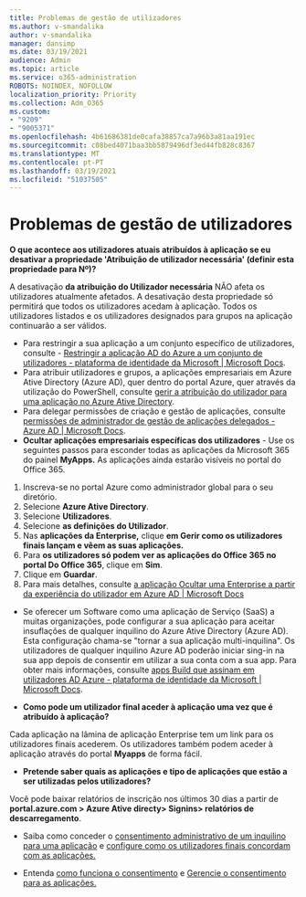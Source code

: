 ```yaml
---
title: Problemas de gestão de utilizadores
ms.author: v-smandalika
author: v-smandalika
manager: dansimp
ms.date: 03/19/2021
audience: Admin
ms.topic: article
ms.service: o365-administration
ROBOTS: NOINDEX, NOFOLLOW
localization_priority: Priority
ms.collection: Adm_O365
ms.custom:
- "9209"
- "9005371"
ms.openlocfilehash: 4b61686381de0cafa38857ca7a96b3a81aa191ec
ms.sourcegitcommit: c08bed4071baa3bb5879496df3ed44fb828c8367
ms.translationtype: MT
ms.contentlocale: pt-PT
ms.lasthandoff: 03/19/2021
ms.locfileid: "51037505"
---
```

# <a name="user-management-issues"></a>Problemas de gestão de utilizadores

**O que acontece aos utilizadores atuais atribuídos à aplicação se eu desativar a propriedade 'Atribuição de utilizador necessária' (definir esta propriedade para Nº)?**

A desativação **da atribuição do Utilizador necessária** NÃO afeta os utilizadores atualmente afetados. A desativação desta propriedade só permitirá que todos os utilizadores acedam à aplicação. Todos os utilizadores listados e os utilizadores designados para grupos na aplicação continuarão a ser válidos.

- Para restringir a sua aplicação a um conjunto específico de utilizadores, consulte - [Restringir a aplicação AD do Azure a um conjunto de utilizadores - plataforma de identidade da Microsoft | Microsoft Docs](https://docs.microsoft.com/azure/active-directory/develop/howto-restrict-your-app-to-a-set-of-users#:~:text=Select%20the%20application%20you%20want%2cand%20set%20it%20to%20Yes.).
- Para atribuir utilizadores e grupos, a aplicações empresariais em Azure Ative Directory (Azure AD), quer dentro do portal Azure, quer através da utilização do PowerShell, consulte [gerir a atribuição do utilizador para uma aplicação no Azure Ative Directory](https://docs.microsoft.com/azure/active-directory/manage-apps/assign-user-or-group-access-portal).
- Para delegar permissões de criação e gestão de aplicações, consulte [permissões de administrador de gestão de aplicações delegados - Azure AD | Microsoft Docs](https://docs.microsoft.com/azure/active-directory/roles/delegate-app-roles).
- **Ocultar aplicações empresariais específicas dos utilizadores** - Use os seguintes passos para esconder todas as aplicações da Microsoft 365 do painel **MyApps.** As aplicações ainda estarão visíveis no portal do Office 365.

 1. Inscreva-se no portal Azure como administrador global para o seu diretório. 
 2. Selecione **Azure Ative Directory**. 
 3. Selecione **Utilizadores**. 
 4. Selecione **as definições do Utilizador**. 
 5. Nas **aplicações da Enterprise,** clique **em Gerir como os utilizadores finais lançam e vêem as suas aplicações.** 
 6. Para **os utilizadores só podem ver as aplicações do Office 365 no portal Do Office 365**, clique em **Sim**. 
 7. Clique em **Guardar**. 
 8. Para mais detalhes, consulte [a aplicação Ocultar uma Enterprise a partir da experiência do utilizador em Azure AD | Microsoft Docs](https://docs.microsoft.com/azure/active-directory/manage-apps/hide-application-from-user-portal#:~:text=%20Hide%20an%20application%20from%20the%20end%20user,6%20Click%20Properties.%207%20Click%20Save.%20See%20More.)

- Se oferecer um Software como uma aplicação de Serviço (SaaS) a muitas organizações, pode configurar a sua aplicação para aceitar insuflações de qualquer inquilino do Azure Ative Directory (Azure AD). Esta configuração chama-se "tornar a sua aplicação multi-inquilina". Os utilizadores de qualquer inquilino Azure AD poderão iniciar sing-in na sua app depois de consentir em utilizar a sua conta com a sua app. Para obter mais informações, consulte [apps Build que assinam em utilizadores AD Azure - plataforma de identidade da Microsoft | Microsoft Docs](https://docs.microsoft.com/azure/active-directory/develop/howto-convert-app-to-be-multi-tenant).

- **Como pode um utilizador final aceder à aplicação uma vez que é atribuído à aplicação?**

Cada aplicação na lâmina de aplicação Enterprise tem um link para os utilizadores finais acederem. Os utilizadores também podem aceder à aplicação através do portal **Myapps** de forma fácil.

- **Pretende saber quais as aplicações e tipo de aplicações que estão a ser utilizadas pelos utilizadores?**

Você pode baixar relatórios de inscrição nos últimos 30 dias a partir de **portal.azure.com > Azure Ative directy> Signins> relatórios de descarregamento**.

- Saiba como conceder o [consentimento administrativo de um inquilino para uma aplicação](https://docs.microsoft.com/azure/active-directory/manage-apps/grant-admin-consent) e [configure como os utilizadores finais concordam com as aplicações.](https://docs.microsoft.com/azure/active-directory/manage-apps/configure-user-consent)

- Entenda [como funciona o consentimento](https://docs.microsoft.com/azure/active-directory/develop/v2-permissions-and-consent) e [Gerencie o consentimento para as aplicações.](https://docs.microsoft.com/azure/active-directory/manage-apps/manage-consent-requests)


